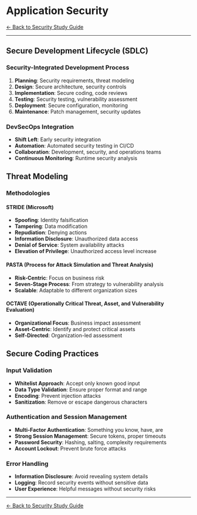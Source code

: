 # Application Security

[← Back to Security Study Guide](README.md)

---

## Secure Development Lifecycle (SDLC)

### Security-Integrated Development Process
1. **Planning**: Security requirements, threat modeling
2. **Design**: Secure architecture, security controls
3. **Implementation**: Secure coding, code reviews
4. **Testing**: Security testing, vulnerability assessment
5. **Deployment**: Secure configuration, monitoring
6. **Maintenance**: Patch management, security updates

### DevSecOps Integration
- **Shift Left**: Early security integration
- **Automation**: Automated security testing in CI/CD
- **Collaboration**: Development, security, and operations teams
- **Continuous Monitoring**: Runtime security analysis

## Threat Modeling

### Methodologies

#### STRIDE (Microsoft)
- **Spoofing**: Identity falsification
- **Tampering**: Data modification
- **Repudiation**: Denying actions
- **Information Disclosure**: Unauthorized data access
- **Denial of Service**: System availability attacks
- **Elevation of Privilege**: Unauthorized access level increase

#### PASTA (Process for Attack Simulation and Threat Analysis)
- **Risk-Centric**: Focus on business risk
- **Seven-Stage Process**: From strategy to vulnerability analysis
- **Scalable**: Adaptable to different organization sizes

#### OCTAVE (Operationally Critical Threat, Asset, and Vulnerability Evaluation)
- **Organizational Focus**: Business impact assessment
- **Asset-Centric**: Identify and protect critical assets
- **Self-Directed**: Organization-led assessment

## Secure Coding Practices

### Input Validation
- **Whitelist Approach**: Accept only known good input
- **Data Type Validation**: Ensure proper format and range
- **Encoding**: Prevent injection attacks
- **Sanitization**: Remove or escape dangerous characters

### Authentication and Session Management
- **Multi-Factor Authentication**: Something you know, have, are
- **Strong Session Management**: Secure tokens, proper timeouts
- **Password Security**: Hashing, salting, complexity requirements
- **Account Lockout**: Prevent brute force attacks

### Error Handling
- **Information Disclosure**: Avoid revealing system details
- **Logging**: Record security events without sensitive data
- **User Experience**: Helpful messages without security risks

---

[← Back to Security Study Guide](README.md)
